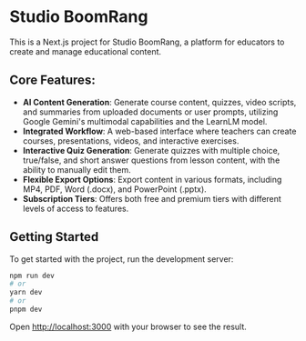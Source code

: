 # Studio BoomRang

This is a Next.js project for Studio BoomRang, a platform for educators to create and manage educational content.

## Core Features:

- **AI Content Generation**: Generate course content, quizzes, video scripts, and summaries from uploaded documents or user prompts, utilizing Google Gemini's multimodal capabilities and the LearnLM model.
- **Integrated Workflow**: A web-based interface where teachers can create courses, presentations, videos, and interactive exercises.
- **Interactive Quiz Generation**: Generate quizzes with multiple choice, true/false, and short answer questions from lesson content, with the ability to manually edit them.
- **Flexible Export Options**: Export content in various formats, including MP4, PDF, Word (.docx), and PowerPoint (.pptx).
- **Subscription Tiers**: Offers both free and premium tiers with different levels of access to features.

## Getting Started

To get started with the project, run the development server:

```bash
npm run dev
# or
yarn dev
# or
pnpm dev
```

Open [http://localhost:3000](http://localhost:3000) with your browser to see the result.


